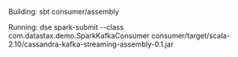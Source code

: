 Building:
sbt consumer/assembly

Running:
dse spark-submit --class com.datastax.demo.SparkKafkaConsumer consumer/target/scala-2.10/cassandra-kafka-streaming-assembly-0.1.jar
